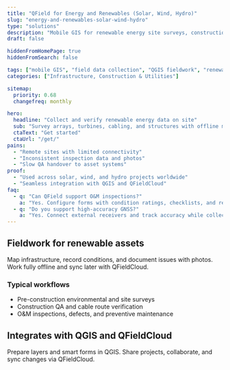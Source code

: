 ```yaml
---
title: "QField for Energy and Renewables (Solar, Wind, Hydro)"
slug: "energy-and-renewables-solar-wind-hydro"
type: "solutions"
description: "Mobile GIS for renewable energy site surveys, construction QA, and O&M inspections."
draft: false

hiddenFromHomePage: true
hiddenFromSearch: false

tags: ["mobile GIS", "field data collection", "QGIS fieldwork", "renewable energy", "solar farm", "wind turbine", "hydropower"]
categories: ["Infrastructure, Construction & Utilities"]

sitemap:
  priority: 0.68
  changefreq: monthly

hero:
  headline: "Collect and verify renewable energy data on site"
  sub: "Survey arrays, turbines, cabling, and structures with offline maps and smart forms."
  ctaText: "Get started"
  ctaUrl: "/get/"
pains:
  - "Remote sites with limited connectivity"
  - "Inconsistent inspection data and photos"
  - "Slow QA handover to asset systems"
proof:
  - "Used across solar, wind, and hydro projects worldwide"
  - "Seamless integration with QGIS and QFieldCloud"
faq:
  - q: "Can QField support O&M inspections?"
    a: "Yes. Configure forms with condition ratings, checklists, and required photos to standardize inspections."
  - q: "Do you support high-accuracy GNSS?"
    a: "Yes. Connect external receivers and track accuracy while collecting."
---
```


## Fieldwork for renewable assets
Map infrastructure, record conditions, and document issues with photos. Work fully offline and sync later with QFieldCloud.

### Typical workflows
- Pre-construction environmental and site surveys
- Construction QA and cable route verification
- O&M inspections, defects, and preventive maintenance

## Integrates with QGIS and QFieldCloud
Prepare layers and smart forms in QGIS. Share projects, collaborate, and sync changes via QFieldCloud.
